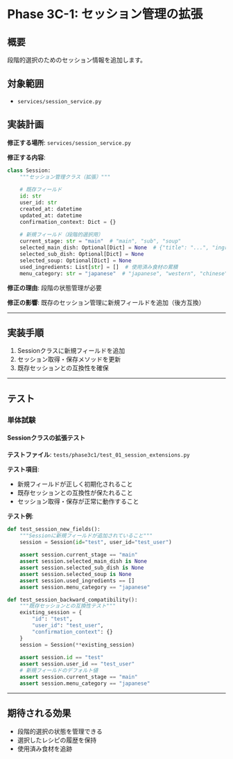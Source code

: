 # Phase 3C-1: セッション管理の拡張

## 概要

段階的選択のためのセッション情報を追加します。

## 対象範囲

- `services/session_service.py`

## 実装計画

**修正する場所**: `services/session_service.py`

**修正する内容**:

```python
class Session:
    """セッション管理クラス（拡張）"""
    
    # 既存フィールド
    id: str
    user_id: str
    created_at: datetime
    updated_at: datetime
    confirmation_context: Dict = {}
    
    # 新規フィールド（段階的選択用）
    current_stage: str = "main"  # "main", "sub", "soup"
    selected_main_dish: Optional[Dict] = None  # {"title": "...", "ingredients": [...]}
    selected_sub_dish: Optional[Dict] = None
    selected_soup: Optional[Dict] = None
    used_ingredients: List[str] = []  # 使用済み食材の累積
    menu_category: str = "japanese"  # "japanese", "western", "chinese"
```

**修正の理由**: 段階の状態管理が必要

**修正の影響**: 既存のセッション管理に新規フィールドを追加（後方互換）

---

## 実装手順

1. Sessionクラスに新規フィールドを追加
2. セッション取得・保存メソッドを更新
3. 既存セッションとの互換性を確保

---

## テスト

### 単体試験

#### Sessionクラスの拡張テスト
**テストファイル**: `tests/phase3c1/test_01_session_extensions.py`

**テスト項目**:
- 新規フィールドが正しく初期化されること
- 既存セッションとの互換性が保たれること
- セッション取得・保存が正常に動作すること

**テスト例**:
```python
def test_session_new_fields():
    """Sessionに新規フィールドが追加されていること"""
    session = Session(id="test", user_id="test_user")
    
    assert session.current_stage == "main"
    assert session.selected_main_dish is None
    assert session.selected_sub_dish is None
    assert session.selected_soup is None
    assert session.used_ingredients == []
    assert session.menu_category == "japanese"

def test_session_backward_compatibility():
    """既存セッションとの互換性テスト"""
    existing_session = {
        "id": "test",
        "user_id": "test_user",
        "confirmation_context": {}
    }
    session = Session(**existing_session)
    
    assert session.id == "test"
    assert session.user_id == "test_user"
    # 新規フィールドのデフォルト値
    assert session.current_stage == "main"
    assert session.menu_category == "japanese"
```

---

## 期待される効果

- 段階的選択の状態を管理できる
- 選択したレシピの履歴を保持
- 使用済み食材を追跡

